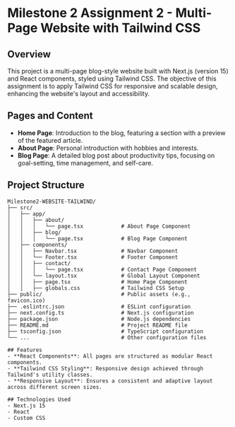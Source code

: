# Milestone 2 Assignment 2 - Multi-Page Website with Tailwind CSS

## Overview
This project is a multi-page blog-style website built with Next.js (version 15) and React components, styled using Tailwind CSS. The objective of this assignment is to apply Tailwind CSS for responsive and scalable design, enhancing the website's layout and accessibility.

## Pages and Content
- **Home Page**: Introduction to the blog, featuring a section with a preview of the featured article.
- **About Page**: Personal introduction with hobbies and interests.
- **Blog Page**: A detailed blog post about productivity tips, focusing on goal-setting, time management, and self-care.

## Project Structure

```
Milestone2-WEBSITE-TAILWIND/
├── src/
│   ├── app/
│   │   ├── about/
│   │   │   └── page.tsx            # About Page Component
│   │   ├── blog/
│   │   │   └── page.tsx            # Blog Page Component
│   ├── components/
│   │   ├── Navbar.tsx              # Navbar Component
│   │   └── Footer.tsx              # Footer Component
│   │   ├── contact/
│   │   │   └── page.tsx            # Contact Page Component
│   │   └── layout.tsx              # Global Layout Component
│   │   ├── page.tsx                # Home Page Component
│   │   ├── globals.css             # Tailwind CSS Setup
├── public/                         # Public assets (e.g., favicon.ico)
├── .eslintrc.json                  # ESLint configuration
├── next.config.ts                  # Next.js configuration
├── package.json                    # Node.js dependencies
├── README.md                       # Project README file
├── tsconfig.json                   # TypeScript configuration
└── ...                             # Other configuration files

## Features
- **React Components**: All pages are structured as modular React components.
- **Tailwind CSS Styling**: Responsive design achieved through Tailwind's utility classes.
- **Responsive Layout**: Ensures a consistent and adaptive layout across different screen sizes.

## Technologies Used
- Next.js 15
- React
- Custom CSS